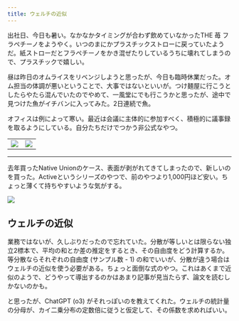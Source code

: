 ```yaml
---
title: ウェルチの近似
---
```


出社日、今日も暑い。なかなかタイミングが合わず飲めていなかったTHE 苺 フラペチーノをようやく。いつのまにかプラスチックストローに戻っていたようだ。紙ストローだとフラペチーノをかき混ぜたりしているうちに壊れてしまうので、プラスチックで嬉しい。

昼は昨日のオムライスをリベンジしようと思ったが、今日も臨時休業だった。オム担当の体調が悪いということで、大事ではないといいが。つけ麺屋に行こうとしたらやたら混んでいたのでやめて、一風堂にでも行こうかと思ったが、途中で見つけた魚がイチバンに入ってみた。2日連続で魚。

オフィスは例によって寒い。最近は会議に主体的に参加すべく、積極的に議事録を取るようにしている。自分たちだけでつかう非公式なやつ。

<table>
  <tr>
    <td><img src="https://photos.old.apkas.net/medium/202505/20250514-G3000420.webp" /></td>
    <td><img src="https://photos.old.apkas.net/medium/202505/20250514-G3000422.webp" /></td>
  </tr>
</table>

---

去年買ったNative Unionのケース、表面が剥がれてきてしまったので、新しいのを買った。Activeというシリーズのやつで、前のやつより1,000円ほど安い。ちょっと薄くて持ちやすいような気がする。

![](https://photos.old.apkas.net/medium/202505/20250514-AC200142.webp)

## ウェルチの近似

業務ではないが、久しぶりだったので忘れていた。分散が等しいとは限らない独立2標本で、平均の和とか差の推定をするとき、その自由度をどう計算するか。等分散ならそれぞれの自由度 (サンプル数 - 1) の和でいいが、分散が違う場合はウェルチの近似を使う必要がある。ちょっと面倒な式のやつ。これはあくまで近似のようで、どうやって導出するのかはあまり記事が見当たらず、論文を読むしかないのかも。

と思ったが、ChatGPT (o3) がそれっぽいのを教えてくれた。ウェルチの統計量の分母が、カイ二乗分布の定数倍に従うと仮定して、その係数を求めればいい。
